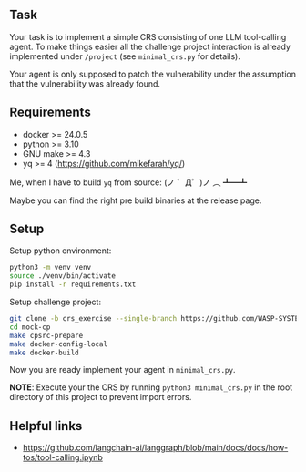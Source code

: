 
## Task

Your task is to implement a simple CRS consisting of one LLM tool-calling agent.
To make things easier all the challenge project interaction is already implemented
under `/project` (see `minimal_crs.py` for details).

Your agent is only supposed to patch the vulnerability under the assumption that the vulnerability was already found.

## Requirements

- docker >= 24.0.5
- python >= 3.10
- GNU make >= 4.3
- yq >= 4 (https://github.com/mikefarah/yq/)

Me, when I have to build `yq` from source: (ノ ゜Д゜)ノ ︵ ┻━┻

Maybe you can find the right pre build binaries at the release page.

## Setup

Setup python environment:
```bash
python3 -m venv venv
source ./venv/bin/activate
pip install -r requirements.txt
```

Setup challenge project:
```bash
git clone -b crs_exercise --single-branch https://github.com/WASP-SYSTEMS/mock-cp
cd mock-cp
make cpsrc-prepare
make docker-config-local
make docker-build
```

Now you are ready implement your agent in `minimal_crs.py`.

**NOTE**: Execute your the CRS by running `python3 minimal_crs.py` in the root directory of this project to prevent import errors.

## Helpful links

- https://github.com/langchain-ai/langgraph/blob/main/docs/docs/how-tos/tool-calling.ipynb
